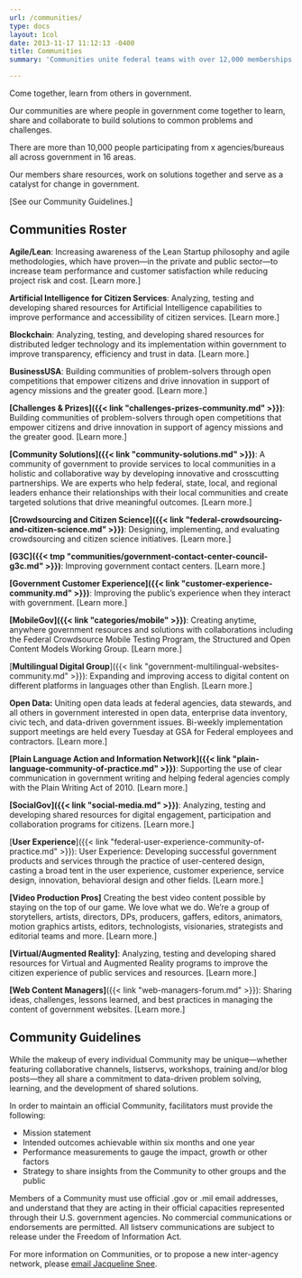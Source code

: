 ```yaml
---
url: /communities/
type: docs
layout: 1col
date: 2013-11-17 11:12:13 -0400
title: Communities
summary: 'Communities unite federal teams with over 12,000 memberships across 16 active mission areas&mdash;the largest and most active inter-agency network of transformative federal government managers&mdash;as critical mission hubs that provide a platform for sharing, developing and implementing strategies. Their contributions are limitless in their impact, including the introduction of citizen voice platforms like Yelp for public services'

---
```


Come together, learn from others in government.

Our communities are where people in government come together to learn, share and collaborate to build solutions to common problems and challenges.

There are more than 10,000 people participating from x agencies/bureaus all across government in 16 areas.

Our members share resources, work on solutions together and serve as a catalyst for  change in government.

[See our Community Guidelines.]

## Communities Roster

**Agile/Lean**: Increasing awareness of the Lean Startup philosophy and agile methodologies, which have proven—in the private and public sector—to increase team performance and customer satisfaction while reducing project risk and cost.
[Learn more.]

**Artificial Intelligence for Citizen Services**: Analyzing, testing and developing shared resources for Artificial Intelligence capabilities to improve performance and accessibility of citizen services.
[Learn more.]

**Blockchain**: Analyzing, testing, and developing shared resources for distributed ledger technology and its implementation within government to improve transparency, efficiency and trust in data.
[Learn more.]

**BusinessUSA**: Building communities of problem-solvers through open competitions that empower citizens and drive innovation in support of agency missions and the greater good.
[Learn more.]


**[Challenges & Prizes]({{< link "challenges-prizes-community.md" >}})**: Building communities of problem-solvers through open competitions that empower citizens and drive innovation in support of agency missions and the greater good.
[Learn more.]

**[Community Solutions]({{< link "community-solutions.md" >}})**: A community of government to provide services to local communities in a holistic and collaborative way by developing innovative and crosscutting partnerships. We are experts who help federal, state, local, and regional leaders enhance their relationships with their local communities and create targeted solutions that drive meaningful outcomes.
[Learn more.]

**[Crowdsourcing and Citizen Science]({{< link "federal-crowdsourcing-and-citizen-science.md" >}})**: Designing, implementing, and evaluating crowdsourcing and citizen science initiatives.
[Learn more.]

**[G3C]({{< tmp "communities/government-contact-center-council-g3c.md" >}})**: Improving government contact centers.
[Learn more.]

**[Government Customer Experience]({{< link "customer-experience-community.md" >}})**: Improving the public’s experience when they interact with government.
[Learn more.]

**[MobileGov]({{< link "categories/mobile" >}})**: Creating anytime, anywhere government resources and solutions with collaborations including the Federal Crowdsource Mobile Testing Program, the Structured and Open Content Models Working Group.
[Learn more.]

[**Multilingual Digital Group**]({{< link "government-multilingual-websites-community.md" >}}): Expanding and improving access to digital content on different platforms in languages other than English.
[Learn more.]

**Open Data:** Uniting open data leads at federal agencies, data stewards, and all others in government interested in open data, enterprise data inventory, civic tech, and data-driven government issues. Bi-weekly implementation support meetings are held every Tuesday at GSA for Federal employees and contractors.
[Learn more.]

**[Plain Language Action and Information Network]({{< link "plain-language-community-of-practice.md" >}})**: Supporting the use of clear communication in government writing and helping federal agencies comply with the Plain Writing Act of 2010.
[Learn more.]

**[SocialGov]({{< link "social-media.md" >}})**: Analyzing, testing and developing shared resources for digital engagement, participation and collaboration programs for citizens.
[Learn more.]

[**User Experience**]({{< link "federal-user-experience-community-of-practice.md" >}}): User Experience: Developing successful government products and services through the practice of user-centered design, casting a broad tent in the user experience, customer experience, service design, innovation, behavioral design and other fields.
[Learn more.]

**[Video Production Pros]** Creating the best video content possible by staying on the top of our game. We love what we do. We’re a group of storytellers, artists, directors, DPs, producers, gaffers, editors, animators, motion graphics artists, editors, technologists, visionaries, strategists and editorial teams and more.
[Learn more.]

**[Virtual/Augmented Reality]**: Analyzing, testing and developing shared resources for Virtual and Augmented Reality programs to improve the citizen experience of public services and resources.
[Learn more.]

**[Web Content Managers]**({{< link "web-managers-forum.md" >}}): Sharing ideas, challenges, lessons learned, and best practices in managing the content of government websites.
[Learn more.]

## Community Guidelines

While the makeup of every individual Community may be unique—whether featuring collaborative channels, listservs, workshops, training and/or blog posts—they all share a commitment to data-driven problem solving, learning, and the development of shared solutions.

In order to maintain an official Community, facilitators must provide the following:

  * Mission statement
  * Intended outcomes achievable within six months and one year
  * Performance measurements to gauge the impact, growth or other factors
  * Strategy to share insights from the Community to other groups and the public

Members of a Community must use official .gov or .mil email addresses, and understand that they are acting in their official capacities represented through their U.S. government agencies. No commercial communications or endorsements are permitted. All listserv communications are subject to release under the Freedom of Information Act.

For more information on Communities, or to propose a new inter-agency network, please [email Jacqueline Snee](mailto:jacqueline.snee@gsa.gov?subject=Communities).
